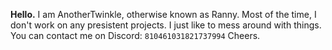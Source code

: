 **Hello.**
I am AnotherTwinkle, otherwise known as Ranny.
Most of the time, I don't work on any presistent projects. I just like to mess around with things.
You can contact me on Discord: `810461031821737994`
Cheers.
